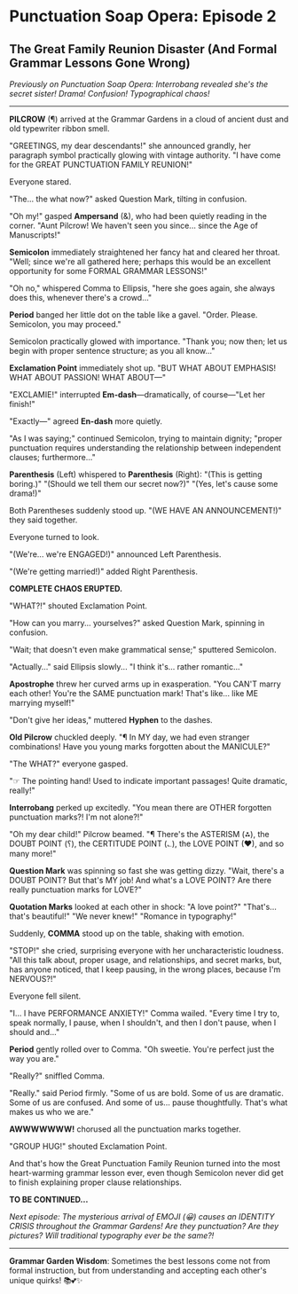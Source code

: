 # Punctuation Soap Opera: Episode 2
## The Great Family Reunion Disaster (And Formal Grammar Lessons Gone Wrong)

*Previously on Punctuation Soap Opera: Interrobang revealed she's the secret sister! Drama! Confusion! Typographical chaos!*

---

**PILCROW** (¶) arrived at the Grammar Gardens in a cloud of ancient dust and old typewriter ribbon smell.

"GREETINGS, my dear descendants!" she announced grandly, her paragraph symbol practically glowing with vintage authority. "I have come for the GREAT PUNCTUATION FAMILY REUNION!"

Everyone stared. 

"The... the what now?" asked Question Mark, tilting in confusion.

"Oh my!" gasped **Ampersand** (&), who had been quietly reading in the corner. "Aunt Pilcrow! We haven't seen you since... since the Age of Manuscripts!"

**Semicolon** immediately straightened her fancy hat and cleared her throat. "Well; since we're all gathered here; perhaps this would be an excellent opportunity for some FORMAL GRAMMAR LESSONS!"

"Oh no," whispered Comma to Ellipsis, "here she goes again, she always does this, whenever there's a crowd..."

**Period** banged her little dot on the table like a gavel. "Order. Please. Semicolon, you may proceed."

Semicolon practically glowed with importance. "Thank you; now then; let us begin with proper sentence structure; as you all know..."

**Exclamation Point** immediately shot up. "BUT WHAT ABOUT EMPHASIS! WHAT ABOUT PASSION! WHAT ABOUT—"

"EXCLAMIE!" interrupted **Em-dash**—dramatically, of course—"Let her finish!"

"Exactly—" agreed **En-dash** more quietly.

"As I was saying;" continued Semicolon, trying to maintain dignity; "proper punctuation requires understanding the relationship between independent clauses; furthermore..."

**Parenthesis** (Left) whispered to **Parenthesis** (Right): "(This is getting boring.)" "(Should we tell them our secret now?)" "(Yes, let's cause some drama!)"

Both Parentheses suddenly stood up. "(WE HAVE AN ANNOUNCEMENT!)" they said together.

Everyone turned to look.

"(We're... we're ENGAGED!)" announced Left Parenthesis.

"(We're getting married!)" added Right Parenthesis.

**COMPLETE CHAOS ERUPTED.**

"WHAT?!" shouted Exclamation Point.

"How can you marry... yourselves?" asked Question Mark, spinning in confusion.

"Wait; that doesn't even make grammatical sense;" sputtered Semicolon.

"Actually..." said Ellipsis slowly... "I think it's... rather romantic..."

**Apostrophe** threw her curved arms up in exasperation. "You CAN'T marry each other! You're the SAME punctuation mark! That's like... like ME marrying myself!"

"Don't give her ideas," muttered **Hyphen** to the dashes.

**Old Pilcrow** chuckled deeply. "¶ In MY day, we had even stranger combinations! Have you young marks forgotten about the MANICULE?"

"The WHAT?" everyone gasped.

"☞ The pointing hand! Used to indicate important passages! Quite dramatic, really!"

**Interrobang** perked up excitedly. "You mean there are OTHER forgotten punctuation marks?! I'm not alone?!"

"Oh my dear child!" Pilcrow beamed. "¶ There's the ASTERISM (⁂), the DOUBT POINT (؟), the CERTITUDE POINT (؎), the LOVE POINT (♥), and so many more!"

**Question Mark** was spinning so fast she was getting dizzy. "Wait, there's a DOUBT POINT? But that's MY job! And what's a LOVE POINT? Are there really punctuation marks for LOVE?"

**Quotation Marks** looked at each other in shock: "A love point?" "That's... that's beautiful!" "We never knew!" "Romance in typography!"

Suddenly, **COMMA** stood up on the table, shaking with emotion.

"STOP!" she cried, surprising everyone with her uncharacteristic loudness. "All this talk about, proper usage, and relationships, and secret marks, but, has anyone noticed, that I keep pausing, in the wrong places, because I'm NERVOUS?!"

Everyone fell silent.

"I... I have PERFORMANCE ANXIETY!" Comma wailed. "Every time I try to, speak normally, I pause, when I shouldn't, and then I don't pause, when I should and..."

**Period** gently rolled over to Comma. "Oh sweetie. You're perfect just the way you are."

"Really?" sniffled Comma.

"Really." said Period firmly. "Some of us are bold. Some of us are dramatic. Some of us are confused. And some of us... pause thoughtfully. That's what makes us who we are."

**AWWWWWWW!** chorused all the punctuation marks together.

"GROUP HUG!" shouted Exclamation Point.

And that's how the Great Punctuation Family Reunion turned into the most heart-warming grammar lesson ever, even though Semicolon never did get to finish explaining proper clause relationships.

**TO BE CONTINUED...**

*Next episode: The mysterious arrival of EMOJI (😀) causes an IDENTITY CRISIS throughout the Grammar Gardens! Are they punctuation? Are they pictures? Will traditional typography ever be the same?!*

---

**Grammar Garden Wisdom**: Sometimes the best lessons come not from formal instruction, but from understanding and accepting each other's unique quirks! 📚💕✨